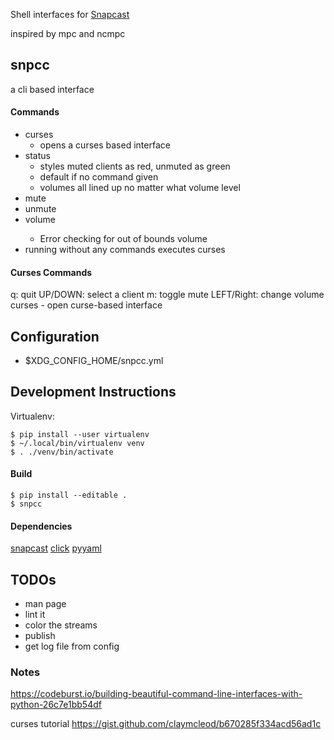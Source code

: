 Shell interfaces for [Snapcast](https://github.com/badaix/snapcast)

inspired by mpc and ncmpc

## snpcc

a cli based interface

#### Commands
  - curses
    - opens a curses based interface
  - status
    - styles muted clients as red, unmuted as green
    - default if no command given
    - volumes all lined up no matter what volume level
  - mute
  - unmute
  - volume <value>
    - Error checking for out of bounds volume
  - running without any commands executes curses

#### Curses Commands

q: quit
UP/DOWN: select a client
m: toggle mute
LEFT/Right: change volume
curses - open curse-based interface


## Configuration

- $XDG_CONFIG_HOME/snpcc.yml

## Development Instructions

Virtualenv: 
    
    $ pip install --user virtualenv
    $ ~/.local/bin/virtualenv venv
    $ . ./venv/bin/activate

#### Build

    $ pip install --editable .
    $ snpcc

#### Dependencies

[snapcast](https://github.com/happyleavesaoc/python-snapcast)
[click](https://click.palletsprojects.com)
[pyyaml](https://pyyaml.org/wiki/PyYAMLDocumentation)

## TODOs

- man page
- lint it
- color the streams
- publish
- get log file from config

### Notes

https://codeburst.io/building-beautiful-command-line-interfaces-with-python-26c7e1bb54df

curses tutorial
https://gist.github.com/claymcleod/b670285f334acd56ad1c


